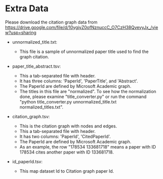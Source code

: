 # Extra Data
Please download the citation graph data from https://drive.google.com/file/d/10ygjyZ0ofNznuccC_O7CzH38QvevyJx_/view?usp=sharing

- unnormalized_title.txt:
    * This file is a sample of unnormalized paper title used to find the graph citation.

- paper_title_abstract.tsv:
    * This a tab-separated file with header.
    * It has three columns: 'PaperId', 'PaperTitle', and 'Abstract'.
    * The PaperId are defined by Microsoft Academic graph.
    * The titles in this file are "normalized". To see how the normalization done, please examine "title_converter.py" or run the command "python title_converter.py unnormalized_title.txt normalized_titles.txt".

- citation_graph.tsv:
    * This is the citation graph with nodes and edges.
    * This a tab-separated file with header.
    * It has two columns: 'PaperId', 'CitedPaperId'.
    * The PaperId are defined by Microsoft Academic graph.
    * As an example, the row "178534	133681718" means a paper with ID 178534 cites another paper with ID 133681718.

- id_paperId.tsv:
    * This map dataset Id to Citation graph paper Id.
